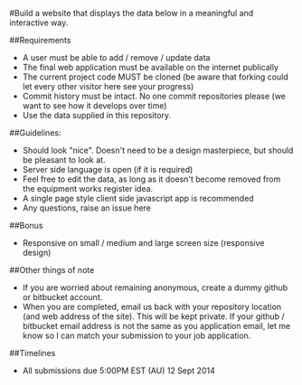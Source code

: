 #Build a website that displays the data below in a meaningful and interactive way.

##Requirements
* A user must be able to add / remove / update data
* The final web application must be available on the internet publically
* The current project code MUST be cloned (be aware that forking could let every other visitor here see your progress) 
* Commit history must be intact.  No one commit repositories please (we want to see how it develops over time)
* Use the data supplied in this repository.  

##Guidelines:
* Should look "nice".  Doesn't need to be a design masterpiece, but should be pleasant to look at.  
* Server side language is open (if it is required)
* Feel free to edit the data, as long as it doesn't become removed from the equipment works register idea.
* A single page style client side javascript app is recommended
* Any questions, raise an issue here


##Bonus
* Responsive on small / medium and large screen size (responsive design)

##Other things of note
* If you are worried about remaining anonymous, create a dummy github or bitbucket account.
* When you are completed, email us back with your repository location (and web address of the site).  This will be kept private.  If your github / bitbucket email address is not the same as you application email, let me know so I can match your submission to your job application.

##Timelines
* All submissions due 5:00PM EST (AU) 12 Sept 2014


